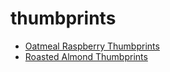 # thumbprints

 * [Oatmeal Raspberry Thumbprints](index/o/oatmeal-raspberry-thumbprints-107742.json)
 * [Roasted Almond Thumbprints](index/r/roasted-almond-thumbprints-51205400.json)
